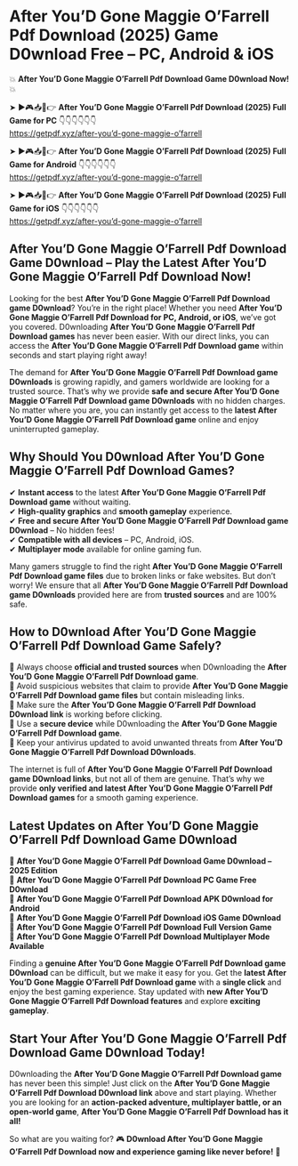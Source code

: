# After You’D Gone Maggie O’Farrell Pdf Download (2025) Game D0wnload Free – PC, Android & iOS

💥 **After You’D Gone Maggie O’Farrell Pdf Download Game D0wnload Now!** 💥  

➤ ►🎮📥📱👉 **After You’D Gone Maggie O’Farrell Pdf Download (2025) Full Game for PC** 👇👇👇👇👇👇  
https://getpdf.xyz/after-you’d-gone-maggie-o’farrell  

➤ ►🎮📥📱👉 **After You’D Gone Maggie O’Farrell Pdf Download (2025) Full Game for Android** 👇👇👇👇👇👇  
https://getpdf.xyz/after-you’d-gone-maggie-o’farrell  

➤ ►🎮📥📱👉 **After You’D Gone Maggie O’Farrell Pdf Download (2025) Full Game for iOS** 👇👇👇👇👇👇  
https://getpdf.xyz/after-you’d-gone-maggie-o’farrell  

## After You’D Gone Maggie O’Farrell Pdf Download Game D0wnload – Play the Latest After You’D Gone Maggie O’Farrell Pdf Download Now!

Looking for the best **After You’D Gone Maggie O’Farrell Pdf Download game D0wnload**? You’re in the right place! Whether you need **After You’D Gone Maggie O’Farrell Pdf Download for PC, Android, or iOS**, we’ve got you covered. D0wnloading **After You’D Gone Maggie O’Farrell Pdf Download games** has never been easier. With our direct links, you can access the **After You’D Gone Maggie O’Farrell Pdf Download game** within seconds and start playing right away!  

The demand for **After You’D Gone Maggie O’Farrell Pdf Download game D0wnloads** is growing rapidly, and gamers worldwide are looking for a trusted source. That’s why we provide **safe and secure After You’D Gone Maggie O’Farrell Pdf Download game D0wnloads** with no hidden charges. No matter where you are, you can instantly get access to the **latest After You’D Gone Maggie O’Farrell Pdf Download game** online and enjoy uninterrupted gameplay.  

## **Why Should You D0wnload After You’D Gone Maggie O’Farrell Pdf Download Games?**  

✔ **Instant access** to the latest **After You’D Gone Maggie O’Farrell Pdf Download game** without waiting.  
✔ **High-quality graphics** and **smooth gameplay** experience.  
✔ **Free and secure After You’D Gone Maggie O’Farrell Pdf Download game D0wnload** – No hidden fees!  
✔ **Compatible with all devices** – PC, Android, iOS.  
✔ **Multiplayer mode** available for online gaming fun.  

Many gamers struggle to find the right **After You’D Gone Maggie O’Farrell Pdf Download game files** due to broken links or fake websites. But don’t worry! We ensure that all **After You’D Gone Maggie O’Farrell Pdf Download game D0wnloads** provided here are from **trusted sources** and are 100% safe.  

## **How to D0wnload After You’D Gone Maggie O’Farrell Pdf Download Game Safely?**  

📌 Always choose **official and trusted sources** when D0wnloading the **After You’D Gone Maggie O’Farrell Pdf Download game**.  
📌 Avoid suspicious websites that claim to provide **After You’D Gone Maggie O’Farrell Pdf Download game files** but contain misleading links.  
📌 Make sure the **After You’D Gone Maggie O’Farrell Pdf Download D0wnload link** is working before clicking.  
📌 Use a **secure device** while D0wnloading the **After You’D Gone Maggie O’Farrell Pdf Download game**.  
📌 Keep your antivirus updated to avoid unwanted threats from **After You’D Gone Maggie O’Farrell Pdf Download D0wnloads**.  

The internet is full of **After You’D Gone Maggie O’Farrell Pdf Download game D0wnload links**, but not all of them are genuine. That’s why we provide **only verified and latest After You’D Gone Maggie O’Farrell Pdf Download games** for a smooth gaming experience.  

## **Latest Updates on After You’D Gone Maggie O’Farrell Pdf Download Game D0wnload**  

🔹 **After You’D Gone Maggie O’Farrell Pdf Download Game D0wnload – 2025 Edition**  
🔹 **After You’D Gone Maggie O’Farrell Pdf Download PC Game Free D0wnload**  
🔹 **After You’D Gone Maggie O’Farrell Pdf Download APK D0wnload for Android**  
🔹 **After You’D Gone Maggie O’Farrell Pdf Download iOS Game D0wnload**  
🔹 **After You’D Gone Maggie O’Farrell Pdf Download Full Version Game**  
🔹 **After You’D Gone Maggie O’Farrell Pdf Download Multiplayer Mode Available**  

Finding a **genuine After You’D Gone Maggie O’Farrell Pdf Download game D0wnload** can be difficult, but we make it easy for you. Get the **latest After You’D Gone Maggie O’Farrell Pdf Download game** with a **single click** and enjoy the best gaming experience. Stay updated with **new After You’D Gone Maggie O’Farrell Pdf Download features** and explore **exciting gameplay**.  

## **Start Your After You’D Gone Maggie O’Farrell Pdf Download Game D0wnload Today!**  

D0wnloading the **After You’D Gone Maggie O’Farrell Pdf Download game** has never been this simple! Just click on the **After You’D Gone Maggie O’Farrell Pdf Download D0wnload link** above and start playing. Whether you are looking for an **action-packed adventure, multiplayer battle, or an open-world game**, **After You’D Gone Maggie O’Farrell Pdf Download has it all!**  

So what are you waiting for? 🎮 **D0wnload After You’D Gone Maggie O’Farrell Pdf Download now and experience gaming like never before!** 🚀  